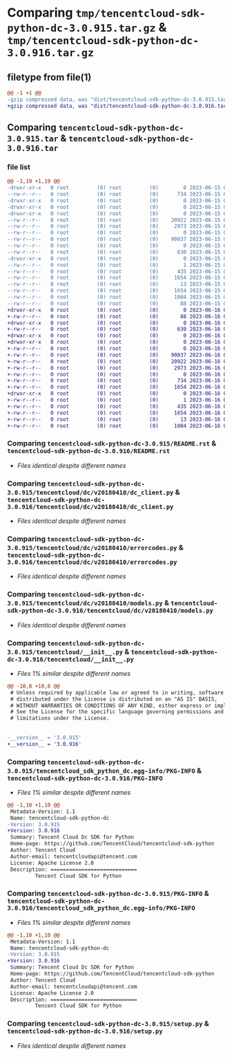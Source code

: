 # Comparing `tmp/tencentcloud-sdk-python-dc-3.0.915.tar.gz` & `tmp/tencentcloud-sdk-python-dc-3.0.916.tar.gz`

## filetype from file(1)

```diff
@@ -1 +1 @@
-gzip compressed data, was "dist/tencentcloud-sdk-python-dc-3.0.915.tar", last modified: Thu Jun 15 00:23:43 2023, max compression
+gzip compressed data, was "dist/tencentcloud-sdk-python-dc-3.0.916.tar", last modified: Fri Jun 16 00:32:18 2023, max compression
```

## Comparing `tencentcloud-sdk-python-dc-3.0.915.tar` & `tencentcloud-sdk-python-dc-3.0.916.tar`

### file list

```diff
@@ -1,19 +1,19 @@
-drwxr-xr-x   0 root         (0) root         (0)        0 2023-06-15 00:23:43.000000 tencentcloud-sdk-python-dc-3.0.915/
--rw-r--r--   0 root         (0) root         (0)      734 2023-06-15 00:23:43.000000 tencentcloud-sdk-python-dc-3.0.915/README.rst
-drwxr-xr-x   0 root         (0) root         (0)        0 2023-06-15 00:23:43.000000 tencentcloud-sdk-python-dc-3.0.915/tencentcloud/
-drwxr-xr-x   0 root         (0) root         (0)        0 2023-06-15 00:23:43.000000 tencentcloud-sdk-python-dc-3.0.915/tencentcloud/dc/
-drwxr-xr-x   0 root         (0) root         (0)        0 2023-06-15 00:23:43.000000 tencentcloud-sdk-python-dc-3.0.915/tencentcloud/dc/v20180410/
--rw-r--r--   0 root         (0) root         (0)    20922 2023-06-15 00:23:43.000000 tencentcloud-sdk-python-dc-3.0.915/tencentcloud/dc/v20180410/dc_client.py
--rw-r--r--   0 root         (0) root         (0)     2973 2023-06-15 00:23:43.000000 tencentcloud-sdk-python-dc-3.0.915/tencentcloud/dc/v20180410/errorcodes.py
--rw-r--r--   0 root         (0) root         (0)        0 2023-06-15 00:23:43.000000 tencentcloud-sdk-python-dc-3.0.915/tencentcloud/dc/v20180410/__init__.py
--rw-r--r--   0 root         (0) root         (0)    90037 2023-06-15 00:23:43.000000 tencentcloud-sdk-python-dc-3.0.915/tencentcloud/dc/v20180410/models.py
--rw-r--r--   0 root         (0) root         (0)        0 2023-06-15 00:23:43.000000 tencentcloud-sdk-python-dc-3.0.915/tencentcloud/dc/__init__.py
--rw-r--r--   0 root         (0) root         (0)      630 2023-06-15 00:23:43.000000 tencentcloud-sdk-python-dc-3.0.915/tencentcloud/__init__.py
-drwxr-xr-x   0 root         (0) root         (0)        0 2023-06-15 00:23:43.000000 tencentcloud-sdk-python-dc-3.0.915/tencentcloud_sdk_python_dc.egg-info/
--rw-r--r--   0 root         (0) root         (0)        1 2023-06-15 00:23:43.000000 tencentcloud-sdk-python-dc-3.0.915/tencentcloud_sdk_python_dc.egg-info/dependency_links.txt
--rw-r--r--   0 root         (0) root         (0)      435 2023-06-15 00:23:43.000000 tencentcloud-sdk-python-dc-3.0.915/tencentcloud_sdk_python_dc.egg-info/SOURCES.txt
--rw-r--r--   0 root         (0) root         (0)     1654 2023-06-15 00:23:43.000000 tencentcloud-sdk-python-dc-3.0.915/tencentcloud_sdk_python_dc.egg-info/PKG-INFO
--rw-r--r--   0 root         (0) root         (0)       13 2023-06-15 00:23:43.000000 tencentcloud-sdk-python-dc-3.0.915/tencentcloud_sdk_python_dc.egg-info/top_level.txt
--rw-r--r--   0 root         (0) root         (0)     1654 2023-06-15 00:23:43.000000 tencentcloud-sdk-python-dc-3.0.915/PKG-INFO
--rw-r--r--   0 root         (0) root         (0)     1004 2023-06-15 00:23:43.000000 tencentcloud-sdk-python-dc-3.0.915/setup.py
--rw-r--r--   0 root         (0) root         (0)       88 2023-06-15 00:23:43.000000 tencentcloud-sdk-python-dc-3.0.915/setup.cfg
+drwxr-xr-x   0 root         (0) root         (0)        0 2023-06-16 00:32:18.000000 tencentcloud-sdk-python-dc-3.0.916/
+-rw-r--r--   0 root         (0) root         (0)       88 2023-06-16 00:32:18.000000 tencentcloud-sdk-python-dc-3.0.916/setup.cfg
+drwxr-xr-x   0 root         (0) root         (0)        0 2023-06-16 00:32:18.000000 tencentcloud-sdk-python-dc-3.0.916/tencentcloud/
+-rw-r--r--   0 root         (0) root         (0)      630 2023-06-16 00:32:18.000000 tencentcloud-sdk-python-dc-3.0.916/tencentcloud/__init__.py
+drwxr-xr-x   0 root         (0) root         (0)        0 2023-06-16 00:32:18.000000 tencentcloud-sdk-python-dc-3.0.916/tencentcloud/dc/
+drwxr-xr-x   0 root         (0) root         (0)        0 2023-06-16 00:32:18.000000 tencentcloud-sdk-python-dc-3.0.916/tencentcloud/dc/v20180410/
+-rw-r--r--   0 root         (0) root         (0)        0 2023-06-16 00:32:18.000000 tencentcloud-sdk-python-dc-3.0.916/tencentcloud/dc/v20180410/__init__.py
+-rw-r--r--   0 root         (0) root         (0)    90037 2023-06-16 00:32:18.000000 tencentcloud-sdk-python-dc-3.0.916/tencentcloud/dc/v20180410/models.py
+-rw-r--r--   0 root         (0) root         (0)    20922 2023-06-16 00:32:18.000000 tencentcloud-sdk-python-dc-3.0.916/tencentcloud/dc/v20180410/dc_client.py
+-rw-r--r--   0 root         (0) root         (0)     2973 2023-06-16 00:32:18.000000 tencentcloud-sdk-python-dc-3.0.916/tencentcloud/dc/v20180410/errorcodes.py
+-rw-r--r--   0 root         (0) root         (0)        0 2023-06-16 00:32:18.000000 tencentcloud-sdk-python-dc-3.0.916/tencentcloud/dc/__init__.py
+-rw-r--r--   0 root         (0) root         (0)      734 2023-06-16 00:32:18.000000 tencentcloud-sdk-python-dc-3.0.916/README.rst
+-rw-r--r--   0 root         (0) root         (0)     1654 2023-06-16 00:32:18.000000 tencentcloud-sdk-python-dc-3.0.916/PKG-INFO
+drwxr-xr-x   0 root         (0) root         (0)        0 2023-06-16 00:32:18.000000 tencentcloud-sdk-python-dc-3.0.916/tencentcloud_sdk_python_dc.egg-info/
+-rw-r--r--   0 root         (0) root         (0)        1 2023-06-16 00:32:18.000000 tencentcloud-sdk-python-dc-3.0.916/tencentcloud_sdk_python_dc.egg-info/dependency_links.txt
+-rw-r--r--   0 root         (0) root         (0)      435 2023-06-16 00:32:18.000000 tencentcloud-sdk-python-dc-3.0.916/tencentcloud_sdk_python_dc.egg-info/SOURCES.txt
+-rw-r--r--   0 root         (0) root         (0)     1654 2023-06-16 00:32:18.000000 tencentcloud-sdk-python-dc-3.0.916/tencentcloud_sdk_python_dc.egg-info/PKG-INFO
+-rw-r--r--   0 root         (0) root         (0)       13 2023-06-16 00:32:18.000000 tencentcloud-sdk-python-dc-3.0.916/tencentcloud_sdk_python_dc.egg-info/top_level.txt
+-rw-r--r--   0 root         (0) root         (0)     1004 2023-06-16 00:32:18.000000 tencentcloud-sdk-python-dc-3.0.916/setup.py
```

### Comparing `tencentcloud-sdk-python-dc-3.0.915/README.rst` & `tencentcloud-sdk-python-dc-3.0.916/README.rst`

 * *Files identical despite different names*

### Comparing `tencentcloud-sdk-python-dc-3.0.915/tencentcloud/dc/v20180410/dc_client.py` & `tencentcloud-sdk-python-dc-3.0.916/tencentcloud/dc/v20180410/dc_client.py`

 * *Files identical despite different names*

### Comparing `tencentcloud-sdk-python-dc-3.0.915/tencentcloud/dc/v20180410/errorcodes.py` & `tencentcloud-sdk-python-dc-3.0.916/tencentcloud/dc/v20180410/errorcodes.py`

 * *Files identical despite different names*

### Comparing `tencentcloud-sdk-python-dc-3.0.915/tencentcloud/dc/v20180410/models.py` & `tencentcloud-sdk-python-dc-3.0.916/tencentcloud/dc/v20180410/models.py`

 * *Files identical despite different names*

### Comparing `tencentcloud-sdk-python-dc-3.0.915/tencentcloud/__init__.py` & `tencentcloud-sdk-python-dc-3.0.916/tencentcloud/__init__.py`

 * *Files 1% similar despite different names*

```diff
@@ -10,8 +10,8 @@
 # Unless required by applicable law or agreed to in writing, software
 # distributed under the License is distributed on an "AS IS" BASIS,
 # WITHOUT WARRANTIES OR CONDITIONS OF ANY KIND, either express or implied.
 # See the License for the specific language governing permissions and
 # limitations under the License.
 
 
-__version__ = '3.0.915'
+__version__ = '3.0.916'
```

### Comparing `tencentcloud-sdk-python-dc-3.0.915/tencentcloud_sdk_python_dc.egg-info/PKG-INFO` & `tencentcloud-sdk-python-dc-3.0.916/PKG-INFO`

 * *Files 1% similar despite different names*

```diff
@@ -1,10 +1,10 @@
 Metadata-Version: 1.1
 Name: tencentcloud-sdk-python-dc
-Version: 3.0.915
+Version: 3.0.916
 Summary: Tencent Cloud Dc SDK for Python
 Home-page: https://github.com/TencentCloud/tencentcloud-sdk-python
 Author: Tencent Cloud
 Author-email: tencentcloudapi@tencent.com
 License: Apache License 2.0
 Description: ============================
         Tencent Cloud SDK for Python
```

### Comparing `tencentcloud-sdk-python-dc-3.0.915/PKG-INFO` & `tencentcloud-sdk-python-dc-3.0.916/tencentcloud_sdk_python_dc.egg-info/PKG-INFO`

 * *Files 1% similar despite different names*

```diff
@@ -1,10 +1,10 @@
 Metadata-Version: 1.1
 Name: tencentcloud-sdk-python-dc
-Version: 3.0.915
+Version: 3.0.916
 Summary: Tencent Cloud Dc SDK for Python
 Home-page: https://github.com/TencentCloud/tencentcloud-sdk-python
 Author: Tencent Cloud
 Author-email: tencentcloudapi@tencent.com
 License: Apache License 2.0
 Description: ============================
         Tencent Cloud SDK for Python
```

### Comparing `tencentcloud-sdk-python-dc-3.0.915/setup.py` & `tencentcloud-sdk-python-dc-3.0.916/setup.py`

 * *Files identical despite different names*

